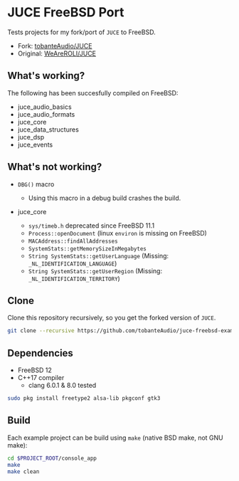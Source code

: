 # JUCE FreeBSD Port

Tests projects for my fork/port of `JUCE` to FreeBSD.

- Fork: [tobanteAudio/JUCE](https://github.com/tobanteAudio/JUCE/tree/develop)
- Original: [WeAreROLI/JUCE](https://github.com/WeAreROLI/JUCE/tree/develop)

## What's working?

The following has been succesfully compiled on FreeBSD:

- juce_audio_basics
- juce_audio_formats
- juce_core
- juce_data_structures
- juce_dsp
- juce_events

## What's not working?

- `DBG()` macro
    - Using this macro in a debug build crashes the build.

- juce_core
    - `sys/timeb.h` deprecated since FreeBSD 11.1
    - `Process::openDocument` (linux `environ` is missing on FreeBSD)
    - `MACAddress::findAllAddresses`
    - `SystemStats::getMemorySizeInMegabytes`
    - `String SystemStats::getUserLanguage` (Missing: `_NL_IDENTIFICATION_LANGUAGE`)
    - `String SystemStats::getUserRegion` (Missing: `_NL_IDENTIFICATION_TERRITORY`)

## Clone

Clone this repository recursively, so you get the forked version of `JUCE`.

```sh
git clone --recursive https://github.com/tobanteAudio/juce-freebsd-example.git
```

## Dependencies

- FreeBSD 12
- C++17 compiler
  - clang 6.0.1 & 8.0 tested

```sh
sudo pkg install freetype2 alsa-lib pkgconf gtk3
```

## Build

Each example project can be build using `make` (native BSD make, not GNU make):

```sh
cd $PROJECT_ROOT/console_app
make
make clean
```
